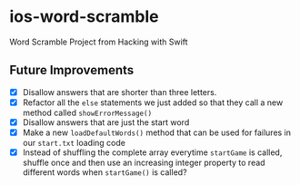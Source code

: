 # ios-word-scramble
Word Scramble Project from Hacking with Swift

## Future Improvements

- [x] Disallow answers that are shorter than three letters.
- [x] Refactor all the `else` statements we just added so that they call a new method called `showErrorMessage()`
- [x] Disallow answers that are just the start word
- [x] Make a new `loadDefaultWords()` method that can be used for failures in our `start.txt` loading code
- [x] Instead of shuffling the complete array everytime `startGame` is called, shuffle once and then use an increasing integer property to read different words when `startGame()` is called?
